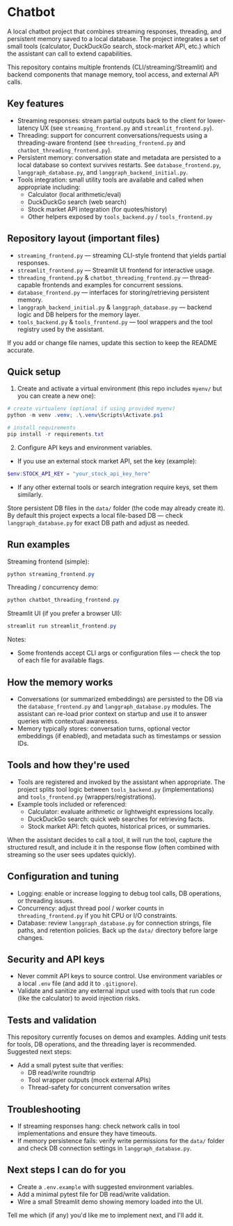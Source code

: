 # Chatbot

A local chatbot project that combines streaming responses, threading, and persistent memory saved to a local database. The project integrates a set of small tools (calculator, DuckDuckGo search, stock-market API, etc.) which the assistant can call to extend capabilities.

This repository contains multiple frontends (CLI/streaming/Streamlit) and backend components that manage memory, tool access, and external API calls.

## Key features

- Streaming responses: stream partial outputs back to the client for lower-latency UX (see `streaming_frontend.py` and `streamlit_frontend.py`).
- Threading: support for concurrent conversations/requests using a threading-aware frontend (see `threading_frontend.py` and `chatbot_threading_frontend.py`).
- Persistent memory: conversation state and metadata are persisted to a local database so context survives restarts. See `database_frontend.py`, `langgraph_database.py`, and `langgraph_backend_initial.py`.
- Tools integration: small utility tools are available and called when appropriate including:
  - Calculator (local arithmetic/eval)
  - DuckDuckGo search (web search)
  - Stock market API integration (for quotes/history)
  - Other helpers exposed by `tools_backend.py` / `tools_frontend.py`

## Repository layout (important files)

- `streaming_frontend.py` — streaming CLI-style frontend that yields partial responses.
- `streamlit_frontend.py` — Streamlit UI frontend for interactive usage.
- `threading_frontend.py` & `chatbot_threading_frontend.py` — thread-capable frontends and examples for concurrent sessions.
- `database_frontend.py` — interfaces for storing/retrieving persistent memory.
- `langgraph_backend_initial.py` & `langgraph_database.py` — backend logic and DB helpers for the memory layer.
- `tools_backend.py` & `tools_frontend.py` — tool wrappers and the tool registry used by the assistant.

If you add or change file names, update this section to keep the README accurate.

## Quick setup

1. Create and activate a virtual environment (this repo includes `myenv/` but you can create a new one):

```powershell
# create virtualenv (optional if using provided myenv)
python -m venv .venv; .\.venv\Scripts\Activate.ps1

# install requirements
pip install -r requirements.txt
```

2. Configure API keys and environment variables.

- If you use an external stock market API, set the key (example):

```powershell
$env:STOCK_API_KEY = "your_stock_api_key_here"
```

- If any other external tools or search integration require keys, set them similarly.

Store persistent DB files in the `data/` folder (the code may already create it). By default this project expects a local file-based DB — check `langgraph_database.py` for exact DB path and adjust as needed.

## Run examples

Streaming frontend (simple):

```powershell
python streaming_frontend.py
```

Threading / concurrency demo:

```powershell
python chatbot_threading_frontend.py
```

Streamlit UI (if you prefer a browser UI):

```powershell
streamlit run streamlit_frontend.py
```

Notes:
- Some frontends accept CLI args or configuration files — check the top of each file for available flags.

## How the memory works

- Conversations (or summarized embeddings) are persisted to the DB via the `database_frontend.py` and `langgraph_database.py` modules. The assistant can re-load prior context on startup and use it to answer queries with contextual awareness.
- Memory typically stores: conversation turns, optional vector embeddings (if enabled), and metadata such as timestamps or session IDs.

## Tools and how they're used

- Tools are registered and invoked by the assistant when appropriate. The project splits tool logic between `tools_backend.py` (implementations) and `tools_frontend.py` (wrappers/registrations).
- Example tools included or referenced:
  - Calculator: evaluate arithmetic or lightweight expressions locally.
  - DuckDuckGo search: quick web searches for retrieving facts.
  - Stock market API: fetch quotes, historical prices, or summaries.

When the assistant decides to call a tool, it will run the tool, capture the structured result, and include it in the response flow (often combined with streaming so the user sees updates quickly).

## Configuration and tuning

- Logging: enable or increase logging to debug tool calls, DB operations, or threading issues.
- Concurrency: adjust thread pool / worker counts in `threading_frontend.py` if you hit CPU or I/O constraints.
- Database: review `langgraph_database.py` for connection strings, file paths, and retention policies. Back up the `data/` directory before large changes.

## Security and API keys

- Never commit API keys to source control. Use environment variables or a local `.env` file (and add it to `.gitignore`).
- Validate and sanitize any external input used with tools that run code (like the calculator) to avoid injection risks.

## Tests and validation

This repository currently focuses on demos and examples. Adding unit tests for tools, DB operations, and the threading layer is recommended. Suggested next steps:

- Add a small pytest suite that verifies:
  - DB read/write roundtrip
  - Tool wrapper outputs (mock external APIs)
  - Thread-safety for concurrent conversation writes

## Troubleshooting

- If streaming responses hang: check network calls in tool implementations and ensure they have timeouts.
- If memory persistence fails: verify write permissions for the `data/` folder and check DB connection settings in `langgraph_database.py`.

## Next steps I can do for you

- Create a `.env.example` with suggested environment variables.
- Add a minimal pytest file for DB read/write validation.
- Wire a small Streamlit demo showing memory loaded into the UI.

Tell me which (if any) you'd like me to implement next, and I'll add it.
